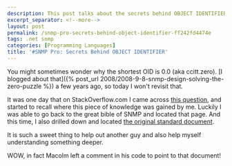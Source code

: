 ```yaml
---
description: This post talks about the secrets behind OBJECT IDENTIFIER.
excerpt_separator: <!--more-->
layout: post
permalink: /snmp-pro-secrets-behind-object-identifier-ff242fd4474e
tags: .net snmp
categories: [Programming Languages]
title: '#SNMP Pro: Secrets Behind OBJECT IDENTIFIER'
---
```

You might sometimes wonder why the shortest OID is 0.0 (aka ccitt.zero). [I blogged about that]({% post_url 2008/2008-9-8-snmp-design-solving-the-zero-puzzle %}) a few years ago, so today I won't revisit that.

It was one day that on StackOverflow.com I came across [this question](http://stackoverflow.com/questions/17270451/understanding-c-sharp-code/17362732#17362732), and started to recall where this piece of knowledge was gained by me. Luckily I was able to go back to the great bible of SNMP and located that page. And this time, I also drilled down and located [the original standard document](http://www.itu.int/ITU-T/studygroups/com17/languages/X.690-0207.pdf).

It is such a sweet thing to help out another guy and also help myself understanding something deeper.

WOW, in fact Macolm left a comment in his code to point to that document!

<!--more-->
